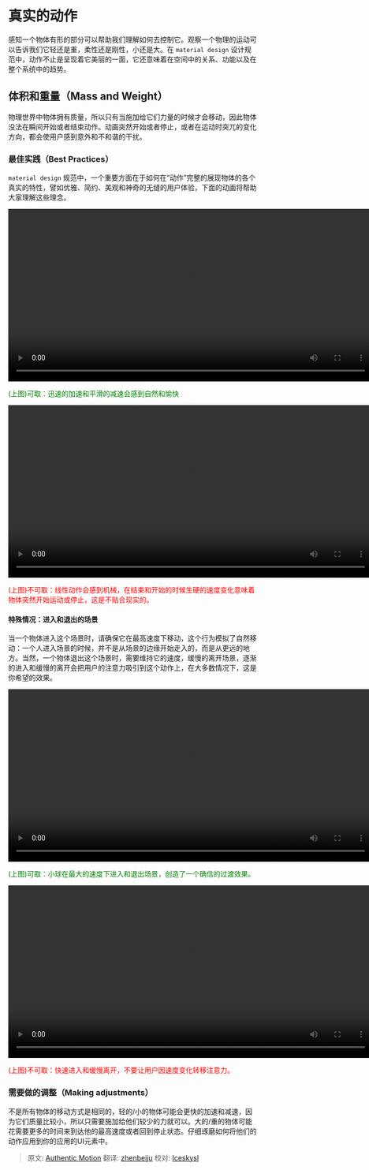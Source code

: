 # 真实的动作

感知一个物体有形的部分可以帮助我们理解如何去控制它。观察一个物理的运动可以告诉我们它轻还是重，柔性还是刚性，小还是大。在 `material design` 设计规范中，动作不止是呈现着它美丽的一面，它还意味着在空间中的关系、功能以及在整个系统中的趋势。


## 体积和重量（Mass and Weight）

物理世界中物体拥有质量，所以只有当施加给它们力量的时候才会移动，因此物体没法在瞬间开始或者结束动作。动画突然开始或者停止，或者在运动时突兀的变化方向，都会使用户感到意外和不和谐的干扰。

### 最佳实践（Best Practices）

`material design` 规范中，一个重要方面在于如何在“动作”完整的展现物体的各个真实的特性，譬如优雅、简约、美观和神奇的无缝的用户体验，下面的动画将帮助大家理解这些理念。


<video crossorigin="anonymous"  loop  controls width="740" height="350">
<source src="http://materialdesign.qiniudn.com/videos/animation-authenticmotion-massandweight-asymmetric.mp4">
</video>


<p> <font color="green">(上图)可取：迅速的加速和平滑的减速会感到自然和愉快</font></p>

<video crossorigin="anonymous"  loop  controls width="740" height="350">
<source src="http://materialdesign.qiniudn.com/videos/animation-authenticmotion-massandweight-linear.mp4">
</video>

<p> <font color="red">(上图)不可取：线性动作会感到机械，在结束和开始的时候生硬的速度变化意味着物体突然开始运动或停止，这是不贴合现实的。</font></p>


#### 特殊情况：进入和退出的场景

当一个物体进入这个场景时，请确保它在最高速度下移动，这个行为模拟了自然移动：一个人进入场景的时候，并不是从场景的边缘开始走入的，而是从更远的地方。当然，一个物体退出这个场景时，需要维持它的速度，缓慢的离开场景，逐渐的进入和缓慢的离开会把用户的注意力吸引到这个动作上，在大多数情况下，这是你希望的效果。

<video crossorigin="anonymous"  loop  controls width="740" height="350">
<source src="http://materialdesign.qiniudn.com/videos/animation-authenticmotion-massandweight-do.mp4">
</video>

<p> <font color="green">(上图)可取：小球在最大的速度下进入和退出场景，创造了一个确信的过渡效果。</font></p>

<video crossorigin="anonymous"  loop  controls width="740" height="350">
<source src="http://materialdesign.qiniudn.com/videos/animation-authenticmotion-massandweight-dont.mp4">
</video>

<p> <font color="red">(上图)不可取：快速进入和缓慢离开，不要让用户因速度变化转移注意力。</font></p>

### 需要做的调整（Making adjustments）

不是所有物体的移动方式是相同的，轻的/小的物体可能会更快的加速和减速，因为它们质量比较小，所以只需要施加给他们较少的力就可以。大的/重的物体可能花需要更多的时间来到达他的最高速度或者回到停止状态。仔细琢磨如何将他们的动作应用到你的应用的UI元素中。

> 原文: [Authentic Motion](http://www.google.com/design/spec/animation/authentic-motion.html) 翻译: [zhenbeiju](https://github.com/zhenbeiju)  校对: [Iceskysl](https://github.com/Iceskysl)
